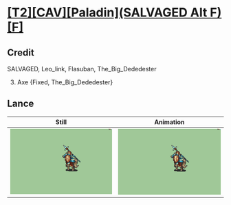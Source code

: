 # [\[T2\]\[CAV\]\[Paladin\]\(SALVAGED Alt F\)\[F\]](../)

## Credit

SALVAGED, Leo_link, Flasuban, The_Big_Dededester

3. Axe {Fixed, The_Big_Dededester}
	
## Lance

| Still | Animation |
| :---: | :-------: |
| ![Lance still](./Lance_000.png) | ![Lance animation](./Lance.gif) |
